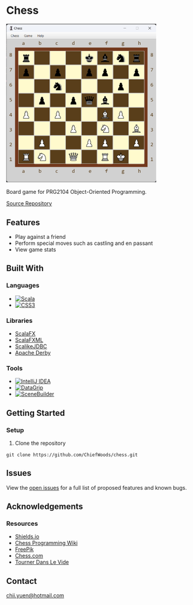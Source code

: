 # Chess

<img src="screenshot.png" alt="Screenshot" width="400">

Board game for PRG2104 Object-Oriented Programming.

[Source Repository](https://github.com/ChiefWoods/chess)

## Features

- Play against a friend
- Perform special moves such as castling and en passant
- View game stats

## Built With

### Languages

- [![Scala](https://img.shields.io/badge/Scala-%2322525E?style=for-the-badge&logo=scala&logoColor=%23DC3330)](https://www.scala-lang.org/)
- [![CSS3](https://img.shields.io/badge/CSS3-white?style=for-the-badge&logo=css3&logoColor=306AF1)](https://www.w3.org/Style/CSS/Overview.en.html)


### Libraries

- [ScalaFX](https://www.scalafx.org/)
- [ScalaFXML](https://github.com/vigoo/scalafxml)
- [ScalikeJDBC](http://scalikejdbc.org/)
- [Apache Derby](https://db.apache.org/derby/)

### Tools

- [![IntelliJ IDEA](https://img.shields.io/badge/IntelliJ%20IDEA-white?style=for-the-badge&logo=intellij-idea&logoColor=000000)](https://www.jetbrains.com/idea/)
- [![DataGrip](https://img.shields.io/badge/DataGrip-white?style=for-the-badge&logo=datagrip&logoColor=000000)](https://www.jetbrains.com/datagrip/)
- [![SceneBuilder](https://img.shields.io/badge/SceneBuilder-0a6db0?style=for-the-badge&logo=oracle&logoColor=ee861e)](https://gluonhq.com/products/scene-builder/)

## Getting Started

### Setup

1. Clone the repository
```
git clone https://github.com/ChiefWoods/chess.git
```

## Issues

View the [open issues](https://github.com/ChiefWoods/chess/issues) for a full list of proposed features and known bugs.

## Acknowledgements

### Resources

- [Shields.io](https://shields.io/)
- [Chess Programming Wiki](https://www.chessprogramming.org/)
- [FreePik](https://www.freepik.com/)
- [Chess.com](https://www.chess.com/)
- [Tourner Dans Le Vide](https://www.youtube.com/watch?v=vtNJMAyeP0s)

## Contact

[chii.yuen@hotmail.com](mailto:chii.yuen@hotmail.com)